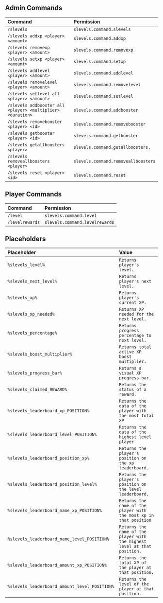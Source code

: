 ## Admin Commands
| Command                                                     | Permission                          |
|:------------------------------------------------------------|:------------------------------------|
| `/slevels`                                                  | `slevels.command.slevels`           |
| `/slevels addxp <player> <amount>`                          | `slevels.command.addxp`             |
| `/slevels removexp <player> <amount>`                       | `slevels.command.removexp`          |
| `/slevels setxp <player> <amount>`                          | `slevels.command.setxp`             |
| `/slevels addlevel <player> <amount>`                       | `slevels.command.addlevel`          |
| `/slevels removelevel <player> <amount>`                    | `slevels.command.removelevel`       |
| `/slevels setlevel all <player> <amount>`                   | `slevels.command.setlevel`          |
| `/slevels addbooster all <player> <multiplier> <duration>`  | `slevels.command.addbooster`        |
| `/slevels removebooster <player> <id>`                      | `slevels.command.removebooster`     |
| `/slevels getbooster <player> <id>`                         | `slevels.command.getbooster`        |
| `/slevels getallboosters <player>`                          | `slevels.command.getallboosters.`   |
| `/slevels removeallboosters <player>`                       | `slevels.command.removeallboosters` |
| `/slevels reset <player> <id>`                              | `slevels.command.reset`             |

## Player Commands
| Command                                                     | Permission                          |
|:------------------------------------------------------------|:------------------------------------|
| `/level`                                                    | `slevels.command.level`             |
| `/levelrewards`                                             | `slevels.command.levelrewards`      |

## Placeholders
| Placeholder                                                 | Value                                  |
|:------------------------------------------------------------|:--------------------------------------------|
| `%slevels_level%`                                           | `Returns player's level.`                                                 |
| `%slevels_next_level%`                                      | `Returns player's next level.`                                            |
| `%slevels_xp%`                                              | `Returns player's current XP.`                                            |
| `%slevels_xp_needed%`                                       | `Returns XP needed for the next level.`                                   |
| `%slevels_percentage%`                                      | `Returns progress percentage to next level.`                              |
| `%slevels_boost_multiplier%`                                | `Returns total active XP boost multiplier.`                               |
| `%slevels_progress_bar%`                                    | `Returns a visual XP progress bar.`                                       |
| `%slevels_claimed_REWARD%`                                  | `Returns the status of a reward.`                                         |
| `%slevels_leaderboard_xp_POSITION%`                         | `Returns the data of the player with the most total XP`                   |
| `%slevels_leaderboard_level_POSITION%`                      | `Returns the data of the highest level player`                            |
| `%slevels_leaderboard_position_xp%`                         | `Returns the player's position on the xp leaderboard.`                    |
| `%slevels_leaderboard_position_level%`                      | `Returns the player's position on the level leaderboard.`                 |
| `%slevels_leaderboard_name_xp_POSITION%`                    | `Returns the name of the player with the most xp in that position`        |
| `%slevels_leaderboard_name_level_POSITION%`                 | `Returns the name of the player with the highest level at that position.` |
| `%slevels_leaderboard_amount_xp_POSITION%`                  | `Returns the total XP of the player at that position.`                    |
| `%slevels_leaderboard_amount_level_POSITION%`               | `Returns the level of the player at that position.`                       |
